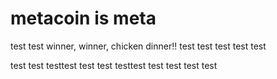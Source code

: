 # metacoin is meta

test
test
winner, winner, chicken dinner!!
test
test
test
test
test

test
test
testtest
test
test
testtest
test
test
test
test
